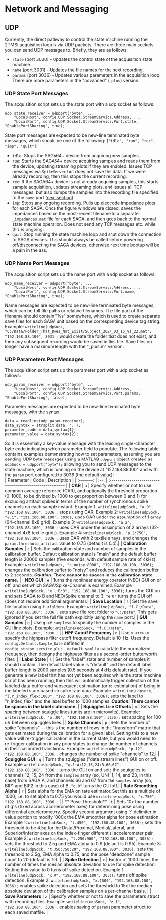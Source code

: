 # Network and Messaging #

## UDP ## 
Currently, the direct pathway to control the state machine running the 2TMSi acquisition loop is via UDP packets. There are three main sockets you can send UDP messages to. Briefly, they are as follows:   
* `state` (port 3030) - Updates the control state of the acquisition state machine. 
* `name` (port 3031) - Updates the file names for the next recording.
* `params` (port 3036) - Updates various parameters in the acquisition loop. There are more parameters in the "advanced" (`_plus`) version.  

### UDP State Port Messages ###
The acquisition script sets up the state port with a udp socket as follows:  
```
udp_state_receiver = udpport("byte", ...
    "LocalHost", config.UDP.Socket.StreamService.Address, ...
    "LocalPort", config.UDP.Socket.StreamService.Port.state, "EnablePortSharing", true);
```  
State port messages are expected to be new-line terminated byte messages, which should be one of the following: `["idle", "run", "rec", "imp", "quit"]`:  
* `idle`: Stops the SAGA64+ device from acquiring new samples. 
* `run`: Starts the SAGA64+ device acquiring samples and reads them from the device, updating streaming plots if they are enabled. Issues TCP messages via `SpikeServer` but does not save the data. If we were already recording, then this stops the current recording.  
* `rec`: If the SAGA64+ device is not already acquiring samples, this starts sample acquisition, updates streaming plots, and issues all TCP messages, but also dumps the samples into the recording file specified to the `name` port ([next section](#udp-name-port-messages)). 
* `imp`: Stops any ongoing recording. Pulls up electrode impedance plots for each SAGA. Once the figure windows are closed, saves the impedances based on the most-recent filename to a separate `_impedances.mat` file for each SAGA, and then goes back to the normal state machine operation. Does not send any TCP messages etc. while this is ongoing.  
* `quit`: Stop running the state machine loop and shut down the connection to SAGA devices. This should always be called before powering off/disconnecting the SAGA devices, otherwise next time bootup will be a pain in the ass.  

### UDP Name Port Messages ###
The acquisition script sets up the name port with a udp socket as follows:  
```
udp_name_receiver = udpport("byte", ...
    "LocalHost", config.UDP.Socket.StreamService.Address, ...
    "LocalPort", config.UDP.Socket.StreamService.Port.name, "EnablePortSharing", true);
```  
Name messages are expected to be new-line terminated byte messages, which can be full file paths or relative filenames. The file part of the filename should contain "%s" somewhere, which is used to create separate save files for each SAGA unit based on the corresponding device tag string.  Example: `writeline(udpSock, "C:/Data/Folder_That_Does_Not_Exist/Subject_2024_03_15_%s_22.mat", "192.168.88.100", 3031);` would create the folder that does not exist, and then any subsequent recording would be saved in this file. Save files no longer have a maximum length with the "_plus.m" version.

### UDP Parameters Port Messages ###
The acquisition script sets up the parameter port with a udp socket as follows:  
```
udp_param_receiver = udpport("byte", ...
    "LocalHost", config.UDP.Socket.StreamService.Address, ...
    "LocalPort", config.UDP.Socket.StreamService.Port.params, "EnablePortSharing", false);
```  
Parameter messages are expected to be new-line terminated byte messages, with the syntax:  
```
data = readline(udp_param_receiver);
data_syntax = strsplit(data, '.');
parameter_code = data_syntax{1};
parameter_value = data_syntax{2};
```
So it is essentially a key-value message with the leading single-character byte code indicating which parameter field to populate. The following table contains examples demonstrating how to set parameters, assuming you are sending UDP byte messages using a MATLAB `udpport` object created as `udpSock = udpport("byte");` allowing you to send UDP messages to the state machine, which is running on the device at "192.168.88.100" and with the `param` port configured to 3036 (the default value):    
| Parameter | Code | Description                                              |
| :-------: | :--: | :------------------------------------------------------- |
| **CAR** | `a` | Specify whether or not to use common average reference (CAR), and optionally the threshold proportion (0-1000, to be divided by 1000 to get proportion between 0 and 1) for excluding artifact spikes in terms of the number of synchronous spike channels on each sample instant.  Example 1: `writeline(udpSock, "a.0", "192.168.88.100", 3036);` stops using CAR.  Example 2: `writeline(udpSock, "a.1", "192.168.88.100", 3036);` uses CAR under the assumption of 1 array (64-channel 8x8 grid).  Example 3: `writeline(udpSock, "a.2", "192.168.88.100", 3036);` uses CAR under the assumption of 2 arrays (32-channel 4x8 textile grids).  Example 4: `writeline(udpSock, "a.2:750", "192.168.88.100", 3036);` uses CAR with 2 textile arrays, and changes the `param.threshold_artifact` value to 0.75 (default is 0.4).|
| **Calibration Samples** | `c` | Sets the calibration state and number of samples in the calibration buffer. Default calibration state is "main" and the default buffer length is 20000 samples (five seconds, with default sample rate of 4kHz).  Example: `writeline(udpSock, "c.noisy:8000", "192.168.88.100, 3036);` changes the calibration buffer to "noisy" and reduces the calibration buffer to 2 seconds. **_Caution:_ There cannot be spaces in the calibration state name.** | 
| **NEO GUI** | `e` | Turns the nonlinear energy operator (NEO) GUI on or off, and set which SAGA/Spike-Channel is examined.  Example `writeline(udpSock, "e.1:B:3", "192.168.88.100", 3036);` turns the GUI on and sets SAGA to B and NEO/Spike channel to 3. `"e.0"` turns the GUI off (does not require additional arguments).| 
| **Save Location** | `f` | Set the save file location using `f.<folder>`.  Example: `writeline(udpSock, "f.C:/Data", "192.168.88.100", 3036);` sets save file root folder to `"C:/Data"`. This gets ignored if you set the full file path explicitly using the `name` port.|
| **GUI Samples** | `g` | Use `g.<# samples>` to specify the number of samples in the GUI line plots.  Example: `writeline(udpSock, "f.C:/Data", "192.168.88.100", 3036);` |
| **HPF Cutoff Frequency** | `h` | Use `h.<fc>` to specify the highpass filter cutoff frequency. Default is 10-Hz. Uses the `config.Default.Sample_Rate` defined in `config_stream_service_plus__default.yaml` to calculate the normalized frequency, then designs the highpass filter as a second-order butterworth filter. | 
| **Label State** | `l` | Set the "label" state and number of samples it should contain. The default label value is "default" and the default label buffer length is 2000 samples (0.5 seconds at 4kHz default rate). If you generate a new label that has not yet been acquired while the state machine script has been running, then this will automatically trigger collection of the labeled data buffer and subsequent estimation (or re-estimation) of being in the labeled state based on spike rate data.  Example: `writeline(udpSock, "l.r_index_flex:1000", "192.168.88.100", 3036);` sets the label to "r_index_flex" and the label buffer to 1000 samples. **_Caution:_ There cannot be spaces in the label state name.** | 
| **Squiggles Line Offsets** | `o` | Sets the spacing between squiggle lines (units are in microvolts).  Example: `writeline(udpSock, "o.100", "192.168.88.100", 3036);` set spacing for 100 uV between squiggles lines.|
| **Spike Channels** | `p` | Sets the number of spike "channels" -- this is the number of rows in the "transform" matrix that gets estimated during the calibration for a given label. Setting this to a new value will re-trigger calibration in the current state, but you would need to re-trigger calibration in any prior states to change the number of channels in their calibrated transforms.  Example: `writeline(udpSock, "p.12", "192.168.88.100", 3036);` changes the number of spike "channels" to 12.| 
| **Squiggles GUI** | `q` | Turns the squiggles ("data stream lines") GUI on or off.  Example `writeline(udpSock, "q.1:A:12,15,24:B:66,67", "192.168.88.100", 3036);` turns the GUI on and sets the squiggles to channels 12, 15, 24 from the `samples` array (so, UNI 11, 14, and 23, in this case) from SAGA A, and  channels 66 and 67 from the `samples` array (so, BIP1 and BIP2 in this case) of B. `"q.0"` turns the GUI off.| 
| **Rate Smoothing Alpha** | `r` | Sets alpha for the EMA on rate estimator. Set this as a multiple of 1000; i.e. to set alpha to 0.75 you would use `writeline(udpSock, "r.750", "192.168.88.100", 3036);` | 
| ** Pose Threshold** | `t` | Sets 10x the number of g's (fixed across accelerometer axes) for determining pose using differential accelerometery. Specify second argument using ':' delimiter in value portion to modify 1000x the EMA smoother alpha for pose estimation.  Example 1: `writeline(udpSock, "t.450", "192.168.88.100", 3036);` sets the threshold to be 4.5g for the Distal/Proximal, Medial/Lateral, and Superior/Inferior axes on the index-finger differential accelerometer pair.  Example 2: `writeline(udpSock, "t.250:900", "192.168.88.100", 3036);` sets the threshold to 2.5g and EMA alpha to 0.9 (default is 0.95).  Example 3: `writeline(udpSock, "t.350:750:20", "192.168.88.100", 3036);` sets the threshold to 3.5g, EMA alpha to 0.75, and the pose "deadzone" sample count to 20 (default is 10). |
| **Spike Detection** | `x` | Factor of 1000 times the number of times the median absolute deviation to use for spike detection. Setting this value to 0 turns off spike detection.  Example 1: `writeline(udpSock, "x.0", "192.168.88.100", 3036);` turns off spike detection.  Example 2: `writeline(udpSock, "x.1500", "192.168.88.100", 3036);` enables spike detection and sets the threshold to 15x the median absolute deviation of the calibration samples on a per-channel basis. | 
| **Save Parameters** | `z` | Specify whether or not to save the parameters struct with recording files.  Example: `writeline(udpSock, "z.1", "192.168.88.100", 3036);` enables saving of `params` parameter struct to each saved matfile. | 

